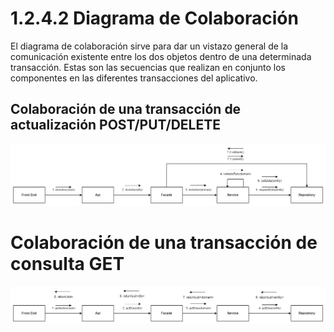 # 1.2.4.2 Diagrama de Colaboración

El diagrama de colaboración sirve para dar un vistazo general de la comunicación existente entre los dos objetos dentro de una determinada transacción. Estas son las secuencias que realizan en conjunto los componentes en las diferentes transacciones del aplicativo.

## Colaboración de una transacción de actualización POST/PUT/DELETE

![dc-post-put-delete](https://github.com/F3liP3L/Software2-QuickJob-Documentacion/blob/main/assets/vista-procesos/diagrama-colaboracion/diagrama-colaboracion-POST_PUT_DELETE.png)

# Colaboración de una transacción de consulta GET

![dc-get](https://github.com/F3liP3L/Software2-QuickJob-Documentacion/blob/main/assets/vista-procesos/diagrama-colaboracion/diagrama-colaboracion-GET.png)
